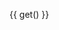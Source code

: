 
<style>
@page { size: A4; margin-left: 25mm; margin-right: 25mm; margin-top: 20mm; margin-bottom: 20mm; }
@page :nth(1) { background-image: url({{ url(s-14-1.svg) }}); margin-top: 140mm; }
@page :nth(2) { background-image: url({{ url(s-14-2.svg) }}); margin-top: 25mm; }
@page :nth(3) { background-image: url({{ url(s-14-3.svg) }}); margin-top: 25mm; }
@page :nth(4) { background-image: url({{ url(s-14-4.svg) }}); margin-top: 25mm; }
@page :nth(5) { background-image: url({{ url(s-14-5.svg) }}); margin-top: 50mm; }
@page :nth(6) { background-image: url({{ url(s-14-6.svg) }}); margin-top: 25mm; }
@page :nth(7) { background-image: url({{ url(s-14-7.svg) }}); margin-top: 60mm; }
@page :nth(8) { background-image: url({{ url(s-14-8.svg) }}); margin-top: 60mm; }
div { font-size: 11pt;}
/* @page { size: A4; margin: 0; }
@page :nth(1)::before { content: url({{ url(s-14-1.svg) }}); width: 100%; height: 100%; }
@page :nth(2)::before { content: url({{ url(s-14-2.svg) }}); width: 100%; height: 100%; } */
</style>

<style>
#１研究目的、研究方法など #\(概要\) { position: absolute; top: calc(67mm - 140mm); height: 60mm; overflow: hidden; }
#１研究目的、研究方法など #\(本文\) { }
#２応募者の研究遂行能力及び研究環境 { break-before: page; }
#３人権の保護及び法令等の遵守への対応 { break-before: page; }
#４研究計画最終年度前年度応募を行う場合の記述事項 { break-before: page; }
</style>

{{ get() }}
